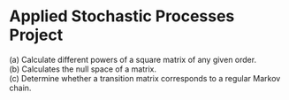 # Applied Stochastic Processes Project

(a) Calculate different powers of a square matrix of any given order. \
(b) Calculates the null space of a matrix. \
(c) Determine whether a transition matrix corresponds to a regular Markov chain.

